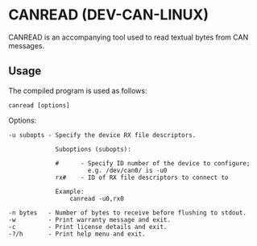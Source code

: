 # CANREAD (DEV-CAN-LINUX)

CANREAD is an accompanying tool used to read textual bytes from CAN messages.

## Usage

The compiled program is used as follows:

    canread [options]

Options:

    -u subopts - Specify the device RX file descriptors.

                 Suboptions (subopts):

                 #      - Specify ID number of the device to configure;
                          e.g. /dev/can0/ is -u0
                 rx#    - ID of RX file descriptors to connect to

                 Example:
                     canread -u0,rx0

    -n bytes   - Number of bytes to receive before flushing to stdout.
    -w         - Print warranty message and exit.
    -c         - Print license details and exit.
    -?/h       - Print help menu and exit.
